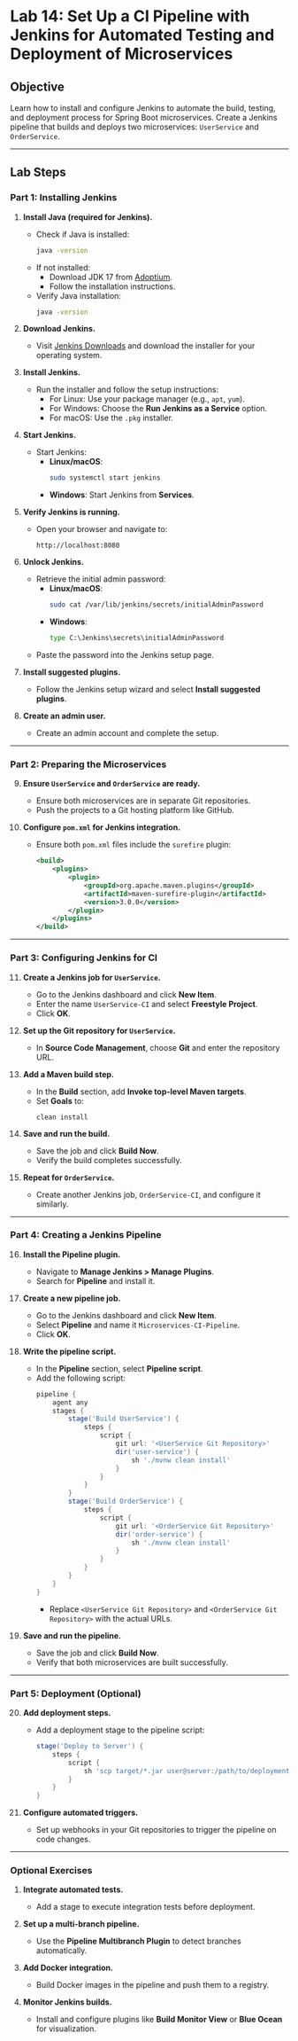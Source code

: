 # **Lab 14: Set Up a CI Pipeline with Jenkins for Automated Testing and Deployment of Microservices**

## **Objective**
Learn how to install and configure Jenkins to automate the build, testing, and deployment process for Spring Boot microservices. Create a Jenkins pipeline that builds and deploys two microservices: `UserService` and `OrderService`.

---

## **Lab Steps**

### **Part 1: Installing Jenkins**

1. **Install Java (required for Jenkins).**
   - Check if Java is installed:
     ```bash
     java -version
     ```
   - If not installed:
     - Download JDK 17 from [Adoptium](https://adoptium.net/).
     - Follow the installation instructions.
   - Verify Java installation:
     ```bash
     java -version
     ```

2. **Download Jenkins.**
   - Visit [Jenkins Downloads](https://www.jenkins.io/download/) and download the installer for your operating system.

3. **Install Jenkins.**
   - Run the installer and follow the setup instructions:
     - For Linux: Use your package manager (e.g., `apt`, `yum`).
     - For Windows: Choose the **Run Jenkins as a Service** option.
     - For macOS: Use the `.pkg` installer.

4. **Start Jenkins.**
   - Start Jenkins:
     - **Linux/macOS**:
       ```bash
       sudo systemctl start jenkins
       ```
     - **Windows**: Start Jenkins from **Services**.

5. **Verify Jenkins is running.**
   - Open your browser and navigate to:
     ```
     http://localhost:8080
     ```

6. **Unlock Jenkins.**
   - Retrieve the initial admin password:
     - **Linux/macOS**:
       ```bash
       sudo cat /var/lib/jenkins/secrets/initialAdminPassword
       ```
     - **Windows**:
       ```cmd
       type C:\Jenkins\secrets\initialAdminPassword
       ```
   - Paste the password into the Jenkins setup page.

7. **Install suggested plugins.**
   - Follow the Jenkins setup wizard and select **Install suggested plugins**.

8. **Create an admin user.**
   - Create an admin account and complete the setup.

---

### **Part 2: Preparing the Microservices**

9. **Ensure `UserService` and `OrderService` are ready.**
   - Ensure both microservices are in separate Git repositories.
   - Push the projects to a Git hosting platform like GitHub.

10. **Configure `pom.xml` for Jenkins integration.**
    - Ensure both `pom.xml` files include the `surefire` plugin:
      ```xml
      <build>
          <plugins>
              <plugin>
                  <groupId>org.apache.maven.plugins</groupId>
                  <artifactId>maven-surefire-plugin</artifactId>
                  <version>3.0.0</version>
              </plugin>
          </plugins>
      </build>
      ```

---

### **Part 3: Configuring Jenkins for CI**

11. **Create a Jenkins job for `UserService`.**
    - Go to the Jenkins dashboard and click **New Item**.
    - Enter the name `UserService-CI` and select **Freestyle Project**.
    - Click **OK**.

12. **Set up the Git repository for `UserService`.**
    - In **Source Code Management**, choose **Git** and enter the repository URL.

13. **Add a Maven build step.**
    - In the **Build** section, add **Invoke top-level Maven targets**.
    - Set **Goals** to:
      ```
      clean install
      ```

14. **Save and run the build.**
    - Save the job and click **Build Now**.
    - Verify the build completes successfully.

15. **Repeat for `OrderService`.**
    - Create another Jenkins job, `OrderService-CI`, and configure it similarly.

---

### **Part 4: Creating a Jenkins Pipeline**

16. **Install the Pipeline plugin.**
    - Navigate to **Manage Jenkins > Manage Plugins**.
    - Search for **Pipeline** and install it.

17. **Create a new pipeline job.**
    - Go to the Jenkins dashboard and click **New Item**.
    - Select **Pipeline** and name it `Microservices-CI-Pipeline`.
    - Click **OK**.

18. **Write the pipeline script.**
    - In the **Pipeline** section, select **Pipeline script**.
    - Add the following script:
      ```groovy
      pipeline {
          agent any
          stages {
              stage('Build UserService') {
                  steps {
                      script {
                          git url: '<UserService Git Repository>'
                          dir('user-service') {
                              sh './mvnw clean install'
                          }
                      }
                  }
              }
              stage('Build OrderService') {
                  steps {
                      script {
                          git url: '<OrderService Git Repository>'
                          dir('order-service') {
                              sh './mvnw clean install'
                          }
                      }
                  }
              }
          }
      }
      ```
      - Replace `<UserService Git Repository>` and `<OrderService Git Repository>` with the actual URLs.

19. **Save and run the pipeline.**
    - Save the job and click **Build Now**.
    - Verify that both microservices are built successfully.

---

### **Part 5: Deployment (Optional)**

20. **Add deployment steps.**
    - Add a deployment stage to the pipeline script:
      ```groovy
      stage('Deploy to Server') {
          steps {
              script {
                  sh 'scp target/*.jar user@server:/path/to/deployment/'
              }
          }
      }
      ```

21. **Configure automated triggers.**
    - Set up webhooks in your Git repositories to trigger the pipeline on code changes.

---

### **Optional Exercises**

1. **Integrate automated tests.**
   - Add a stage to execute integration tests before deployment.

2. **Set up a multi-branch pipeline.**
   - Use the **Pipeline Multibranch Plugin** to detect branches automatically.

3. **Add Docker integration.**
   - Build Docker images in the pipeline and push them to a registry.

4. **Monitor Jenkins builds.**
   - Install and configure plugins like **Build Monitor View** or **Blue Ocean** for visualization.
